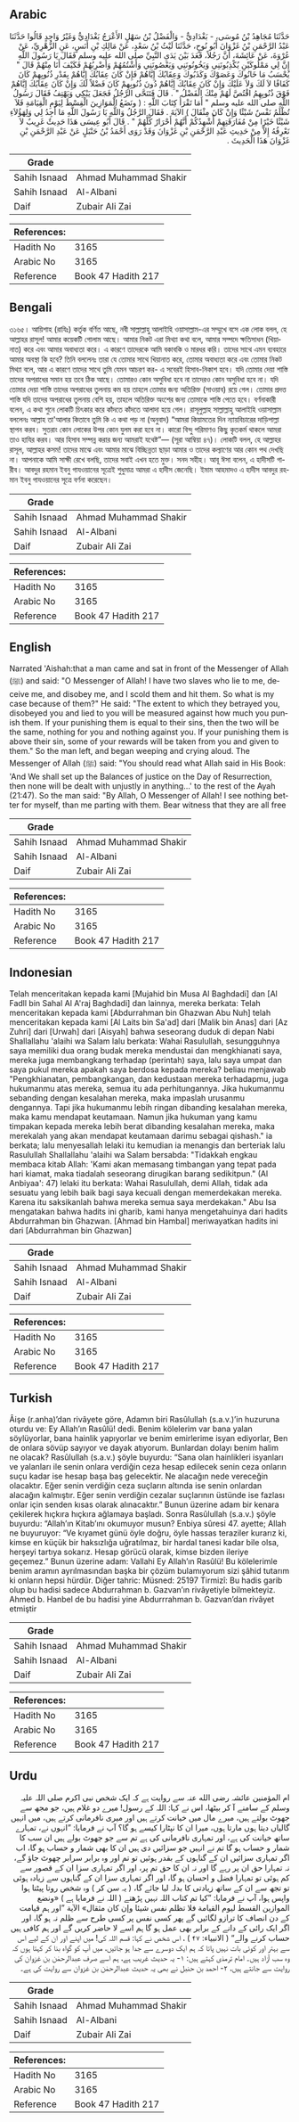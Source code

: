 ## Arabic


<div dir="rtl" lang="ar" style={{fontSize:'larger',backgroundColor:'#f8f9fa',padding:20}}>
حَدَّثَنَا مُجَاهِدُ بْنُ مُوسَى، - بَغْدَادِيٌّ - وَالْفَضْلُ بْنُ سَهْلٍ الأَعْرَجُ بَغْدَادِيٌّ وَغَيْرُ وَاحِدٍ قَالُوا حَدَّثَنَا عَبْدُ الرَّحْمَنِ بْنُ غَزْوَانَ أَبُو نُوحٍ، حَدَّثَنَا لَيْثُ بْنُ سَعْدٍ، عَنْ مَالِكِ بْنِ أَنَسٍ، عَنِ الزُّهْرِيِّ، عَنْ عُرْوَةَ، عَنْ عَائِشَةَ، أَنَّ رَجُلاً، قَعَدَ بَيْنَ يَدَىِ النَّبِيِّ صلى الله عليه وسلم فَقَالَ يَا رَسُولَ اللَّهِ إِنَّ لِي مَمْلُوكَيْنِ يُكْذِبُونَنِي وَيَخُونُونَنِي وَيَعْصُونَنِي وَأَشْتُمُهُمْ وَأَضْرِبُهُمْ فَكَيْفَ أَنَا مِنْهُمْ قَالَ ‏"‏ يُحْسَبُ مَا خَانُوكَ وَعَصَوْكَ وَكَذَبُوكَ وَعِقَابُكَ إِيَّاهُمْ فَإِنْ كَانَ عِقَابُكَ إِيَّاهُمْ بِقَدْرِ ذُنُوبِهِمْ كَانَ كَفَافًا لاَ لَكَ وَلاَ عَلَيْكَ وَإِنْ كَانَ عِقَابُكَ إِيَّاهُمْ دُونَ ذُنُوبِهِمْ كَانَ فَضْلاً لَكَ وَإِنْ كَانَ عِقَابُكَ إِيَّاهُمْ فَوْقَ ذُنُوبِهِمُ اقْتُصَّ لَهُمْ مِنْكَ الْفَضْلُ ‏"‏ ‏.‏ قَالَ فَتَنَحَّى الرَّجُلُ فَجَعَلَ يَبْكِي وَيَهْتِفُ فَقَالَ رَسُولُ اللَّهِ صلى الله عليه وسلم ‏"‏ أَمَا تَقْرَأُ كِتَابَ اللَّهِ ‏:‏ ‏(‏ ونَضَعُ الْمَوَازِينَ الْقِسْطَ لِيَوْمِ الْقِيَامَةِ فَلاَ تُظْلَمُ نَفْسٌ شَيْئًا وَإِنْ كَانَ مِثْقَالَ ‏)‏ الآيَةَ ‏.‏ فَقَالَ الرَّجُلُ وَاللَّهِ يَا رَسُولَ اللَّهِ مَا أَجِدُ لِي وَلِهَؤُلاَءِ شَيْئًا خَيْرًا مِنْ مُفَارَقَتِهِمْ أُشْهِدُكُمْ أَنَّهُمْ أَحْرَارٌ كُلَّهُمْ ‏"‏ ‏.‏ قَالَ أَبُو عِيسَى هَذَا حَدِيثٌ غَرِيبٌ لاَ نَعْرِفُهُ إِلاَّ مِنْ حَدِيثِ عَبْدِ الرَّحْمَنِ بْنِ غَزْوَانَ وَقَدْ رَوَى أَحْمَدُ بْنُ حَنْبَلٍ عَنْ عَبْدِ الرَّحْمَنِ بْنِ غَزْوَانَ هَذَا الْحَدِيثَ ‏.‏
</div>
<div style={{backgroundColor:'#f8f9fa',padding:20, marginBottom: 10}}><table> <thead> <tr> <th>Grade</th> <th></th> </tr> </thead> <tbody> <tr><td>Sahih Isnaad</td><td>Ahmad Muhammad Shakir</td></tr><tr><td>Sahih Isnaad</td><td>Al-Albani</td></tr><tr><td>Daif</td><td>Zubair Ali Zai</td></tr></tbody></table><table> <thead> <tr> <th>References:</th> <th></th> </tr> </thead> <tbody><tr><td>Hadith No</td><td>3165</td></tr><tr><td>Arabic No</td><td>3165</td></tr><tr><td>Reference</td><td>Book 47 Hadith 217</td></tr></tbody></table></div>

## Bengali


<div dir="ltr" lang="bn" style={{fontSize:'larger',backgroundColor:'#f8f9fa',padding:20}}>
৩১৬৫। আয়িশাহ (রাযিঃ) কর্তৃক বর্ণিত আছে, নবী সাল্লাল্লাহু আলাইহি ওয়াসাল্লাম-এর সম্মুখে বসে এক লোক বলল, হে আল্লাহর রাসূল! আমার কয়েকটি গোলাম আছে। আমার নিকট এরা মিথ্যা কথা বলে, আমার সম্পদে ক্ষতিসাধন (খিয়ানাত) করে এবং আমার অবাধ্যতা করে। এ কারণে তাদেরকে আমি বকাবকি ও মারধর করি। তাদের সাথে এমন ব্যবহারে আমার অবস্থা কি হবে? তিনি বললেনঃ তারা যে তোমার সাথে খিয়ানাত করে, তোমার অবাধ্যতা করে এবং তোমার নিকট মিথ্যা বলে, আর এ কারণে তাদের সাথে তুমি যেমন আচরণ কর- এ সবেরই হিসাব-নিকাশ হবে। যদি তোমার দেয়া শাস্তি তাদের অপরাধের সমান হয় তবে ঠিক আছে। তোমারও কোন অসুবিধা হবে না তাদেরও কোন অসুবিধা হবে না। যদি তোমার দেয়া শাস্তি তাদের অপরাধের তুলনায় কম হয় তাহলে তোমার জন্য অতিরিক্ত (সাওয়াব) রয়ে গেল। তোমার প্রদত্ত শাস্তি যদি তাদের অপরাধের তুলনায় বেশি হয়, তাহলে অতিরিক্ত অংশের জন্য তোমাকে শাস্তি পেতে হবে। বর্ণনাকারী বলেন, এ কথা শুনে লোকটি চিৎকার করে কাঁদতে কাঁদতে আলাদা হয়ে গেল। রাসূলুল্লাহ সাল্লাল্লাহু আলাইহি ওয়াসাল্লাম বললেনঃ আল্লাহ তা'আলার কিতাবে তুমি কি এ কথা পড় না (অনুবাদ) “আমরা কিয়ামতের দিন ন্যায়বিচারের দাড়িপাল্লা স্থাপন করব। সুতরাং কোন লোকের উপর কোন যুলম করা হবে না। কারো বিন্দু পরিমাণও কিছু কৃতকর্ম থাকলে আমরা তাও হাযির করব। আর হিসাব সম্পন্ন করার জন্য আমরাই যথেষ্ট”— (সূরা আম্বিয়া ৪৭)। লোকটি বলল, হে আল্লাহর রাসূল, আল্লাহর কসম! তাদের মাঝে এবং আমার মাঝে বিচ্ছিন্নতা ছাড়া আমার ও তাদের কল্যাণের আর কোন পথ দেখছি না। আপনাকে আমি সাক্ষী রেখে বলছি, তাদের সবাই এখন হতে মুক্ত। সনদ সহীহ। আবূ ঈসা বলেন, এ হাদীসটি গারীব। আবদুর রহমান ইবনু গাযওয়ানের সূত্রেই শুধুমাত্র আমরা এ হাদীস জেনেছি। ইমাম আহমাদও এ হাদীস আবদুর রহমান ইবনু গাযওয়ানের সূত্রে বর্ণনা করেছেন।
</div>
<div style={{backgroundColor:'#f8f9fa',padding:20, marginBottom: 10}}><table> <thead> <tr> <th>Grade</th> <th></th> </tr> </thead> <tbody> <tr><td>Sahih Isnaad</td><td>Ahmad Muhammad Shakir</td></tr><tr><td>Sahih Isnaad</td><td>Al-Albani</td></tr><tr><td>Daif</td><td>Zubair Ali Zai</td></tr></tbody></table><table> <thead> <tr> <th>References:</th> <th></th> </tr> </thead> <tbody><tr><td>Hadith No</td><td>3165</td></tr><tr><td>Arabic No</td><td>3165</td></tr><tr><td>Reference</td><td>Book 47 Hadith 217</td></tr></tbody></table></div>

## English


<div dir="ltr" lang="en" style={{fontSize:'larger',backgroundColor:'#f8f9fa',padding:20}}>
Narrated 'Aishah:that a man came and sat in front of the Messenger of Allah (ﷺ) and said: "O Messenger of Allah! I have two slaves who lie to me, deceive me, and disobey me, and I scold them and hit them. So what is my case because of them?" He said: "The extent to which they betrayed you, disobeyed you and lied to you will be measured against how much you punish them. If your punishing them is equal to their sins, then the two will be the same, nothing for you and nothing against you. If your punishing them is above their sin, some of your rewards will be taken from you and given to them." So the man left, and began weeping and crying aloud. The Messenger of Allah (ﷺ) said: "You should read what Allah said in His Book: 'And We shall set up the Balances of justice on the Day of Resurrection, then none will be dealt with unjustly in anything...' to the rest of the Ayah (21:47). So the man said: "By Allah, O Messenger of Allah! I see nothing better for myself, than me parting with them. Bear witness that they are all free
</div>
<div style={{backgroundColor:'#f8f9fa',padding:20, marginBottom: 10}}><table> <thead> <tr> <th>Grade</th> <th></th> </tr> </thead> <tbody> <tr><td>Sahih Isnaad</td><td>Ahmad Muhammad Shakir</td></tr><tr><td>Sahih Isnaad</td><td>Al-Albani</td></tr><tr><td>Daif</td><td>Zubair Ali Zai</td></tr></tbody></table><table> <thead> <tr> <th>References:</th> <th></th> </tr> </thead> <tbody><tr><td>Hadith No</td><td>3165</td></tr><tr><td>Arabic No</td><td>3165</td></tr><tr><td>Reference</td><td>Book 47 Hadith 217</td></tr></tbody></table></div>

## Indonesian


<div dir="ltr" lang="id" style={{fontSize:'larger',backgroundColor:'#f8f9fa',padding:20}}>
Telah menceritakan kepada kami [Mujahid bin Musa Al Baghdadi] dan [Al Fadll bin Sahal Al A'raj Baghdadi] dan lainnya, mereka berkata: Telah menceritakan kepada kami [Abdurrahman bin Ghazwan Abu Nuh] telah menceritakan kepada kami [Al Laits bin Sa'ad] dari [Malik bin Anas] dari [Az Zuhri] dari [Urwah] dari [Aisyah] bahwa seseorang duduk di depan Nabi Shallallahu 'alaihi wa Salam lalu berkata: Wahai Rasulullah, sesungguhnya saya memiliki dua orang budak mereka mendustai dan mengkhianati saya, mereka juga membangkang terhadap (perintah) saya, lalu saya umpat dan saya pukul mereka apakah saya berdosa kepada mereka? beliau menjawab "Pengkhianatan, pembangkangan, dan kedustaan mereka terhadapmu, juga hukumanmu atas mereka, semua itu ada perhitungannya. Jika hukumanmu sebanding dengan kesalahan mereka, maka impaslah urusanmu dengannya. Tapi jika hukumanmu lebih ringan dibanding kesalahan mereka, maka kamu mendapat keutamaan. Namun jika hukuman yang kamu timpakan kepada mereka lebih berat dibanding kesalahan mereka, maka merekalah yang akan mendapat keutamaan darimu sebagai qishash." ia berkata; lalu menyesallah lelaki itu kemudian ia menangis dan berteriak lalu Rasulullah Shallallahu 'alaihi wa Salam bersabda: "Tidakkah engkau membaca kitab Allah: 'Kami akan memasang timbangan yang tepat pada hari kiamat, maka tiadalah seseorang dirugikan barang sedikitpun." (Al Anbiyaa': 47) lelaki itu berkata: Wahai Rasulullah, demi Allah, tidak ada sesuatu yang lebih baik bagi saya kecuali dengan memerdekakan mereka. Karena itu saksikanlah bahwa mereka semua saya merdekakan." Abu Isa mengatakan bahwa hadits ini gharib, kami hanya mengetahuinya dari hadits Abdurrahman bin Ghazwan. [Ahmad bin Hambal] meriwayatkan hadits ini dari [Abdurrahman bin Ghazwan]
</div>
<div style={{backgroundColor:'#f8f9fa',padding:20, marginBottom: 10}}><table> <thead> <tr> <th>Grade</th> <th></th> </tr> </thead> <tbody> <tr><td>Sahih Isnaad</td><td>Ahmad Muhammad Shakir</td></tr><tr><td>Sahih Isnaad</td><td>Al-Albani</td></tr><tr><td>Daif</td><td>Zubair Ali Zai</td></tr></tbody></table><table> <thead> <tr> <th>References:</th> <th></th> </tr> </thead> <tbody><tr><td>Hadith No</td><td>3165</td></tr><tr><td>Arabic No</td><td>3165</td></tr><tr><td>Reference</td><td>Book 47 Hadith 217</td></tr></tbody></table></div>

## Turkish


<div dir="ltr" lang="tr" style={{fontSize:'larger',backgroundColor:'#f8f9fa',padding:20}}>
Âişe (r.anha)’dan rivâyete göre, Adamın biri Rasûlullah (s.a.v.)’in huzuruna oturdu ve: Ey Allah’ın Rasûlü! dedi. Benim kölelerim var bana yalan söylüyorlar, bana hainlik yapıyorlar ve benim emirlerime isyan ediyorlar, Ben de onlara sövüp sayıyor ve dayak atıyorum. Bunlardan dolayı benim halim ne olacak? Rasûlullah (s.a.v.) şöyle buyurdu: “Sana olan hainlikleri isyanları ve yalanları ile senin onlara verdiğin ceza hesap edilecek senin ceza onların suçu kadar ise hesap başa baş gelecektir. Ne alacağın nede vereceğin olacaktır. Eğer senin verdiğin ceza suçların altında ise senin onlardan alacağın kalmıştır. Eğer senin verdiğin cezalar suçlarının üstünde ise fazlası onlar için senden kısas olarak alınacaktır.” Bunun üzerine adam bir kenara çekilerek hıçkıra hıçkıra ağlamaya başladı. Sonra Rasûlullah (s.a.v.) şöyle buyurdu: “Allah’ın Kitab’ını okumuyor musun? Enbiya sûresi 47. ayette; Allah ne buyuruyor: “Ve kıyamet günü öyle doğru, öyle hassas teraziler kurarız ki, kimse en küçük bir haksızlığa uğratılmaz, bir hardal tanesi kadar bile olsa, herşeyi tartıya sokarız. Hesap görücü olarak, kimse bizden ileriye geçemez.” Bunun üzerine adam: Vallahi Ey Allah’ın Rasûlü! Bu kölelerimle benim aramın ayrılmasından başka bir çözüm bulamıyorum sizi şâhid tutarım ki onların hepsi hürdür. Diğer tahric: Müsned: 25197 Tirmizî: Bu hadis garib olup bu hadisi sadece Abdurrahman b. Gazvan’ın rivâyetiyle bilmekteyiz. Ahmed b. Hanbel de bu hadisi yine Abdurrrahman b. Gazvan’dan rivâyet etmiştir
</div>
<div style={{backgroundColor:'#f8f9fa',padding:20, marginBottom: 10}}><table> <thead> <tr> <th>Grade</th> <th></th> </tr> </thead> <tbody> <tr><td>Sahih Isnaad</td><td>Ahmad Muhammad Shakir</td></tr><tr><td>Sahih Isnaad</td><td>Al-Albani</td></tr><tr><td>Daif</td><td>Zubair Ali Zai</td></tr></tbody></table><table> <thead> <tr> <th>References:</th> <th></th> </tr> </thead> <tbody><tr><td>Hadith No</td><td>3165</td></tr><tr><td>Arabic No</td><td>3165</td></tr><tr><td>Reference</td><td>Book 47 Hadith 217</td></tr></tbody></table></div>

## Urdu


<div dir="rtl" lang="ur" style={{fontSize:'larger',backgroundColor:'#f8f9fa',padding:20}}>
ام المؤمنین عائشہ رضی الله عنہ سے روایت ہے کہ ایک شخص نبی اکرم صلی اللہ علیہ وسلم کے سامنے آ کر بیٹھا، اس نے کہا: اللہ کے رسول! میرے دو غلام ہیں، جو مجھ سے جھوٹ بولتے ہیں، میرے مال میں خیانت کرتے ہیں اور میری نافرمانی کرتے ہیں، میں انہیں گالیاں دیتا ہوں مارتا ہوں، میرا ان کا نپٹارا کیسے ہو گا؟ آپ نے فرمایا: ”انہوں نے، تمہارے ساتھ خیانت کی ہے، اور تمہاری نافرمانی کی ہے تم سے جو جھوٹ بولے ہیں ان سب کا شمار و حساب ہو گا تم نے انہیں جو سزائیں دی ہیں ان کا بھی شمار و حساب ہو گا، اب اگر تمہاری سزائیں ان کے گناہوں کے بقدر ہوئیں تو تم اور وہ برابر سرابر چھوٹ جاؤ گے، نہ تمہارا حق ان پر رہے گا اور نہ ان کا حق تم پر، اور اگر تمہاری سزا ان کے قصور سے کم ہوئی تو تمہارا فضل و احسان ہو گا، اور اگر تمہاری سزا ان کے گناہوں سے زیادہ ہوئی تو تجھ سے ان کے ساتھ زیادتی کا بدلہ لیا جائے گا، ( یہ سن کر ) وہ شخص روتا پیٹتا ہوا واپس ہوا، آپ نے فرمایا: ”کیا تم کتاب اللہ نہیں پڑھتے ( اللہ نے فرمایا ہے ) «ونضع الموازين القسط ليوم القيامة فلا تظلم نفس شيئا وإن كان مثقال» الآية ”اور ہم قیامت کے دن انصاف کا ترازو لگائیں گے پھر کسی نفس پر کسی طرح سے ظلم نہ ہو گا، اور اگر ایک رائی کے دانے کے برابر بھی عمل ہو گا ہم اسے لا حاضر کریں گے اور ہم کافی ہیں حساب کرنے والے“ ( الانبیاء: ۴۷ ) ، اس شخص نے کہا: قسم اللہ کی! میں اپنے اور ان کے لیے اس سے بہتر اور کوئی بات نہیں پاتا کہ ہم ایک دوسرے سے جدا ہو جائیں، میں آپ کو گواہ بنا کر کہتا ہوں کہ وہ سب آزاد ہیں۔ امام ترمذی کہتے ہیں: ۱- یہ حدیث غریب ہے، ہم اسے صرف عبدالرحمٰن بن غزوان کی روایت سے جانتے ہیں، ۲- احمد بن حنبل نے بھی یہ حدیث عبدالرحمٰن بن غزوان سے روایت کی ہے۔
</div>
<div style={{backgroundColor:'#f8f9fa',padding:20, marginBottom: 10}}><table> <thead> <tr> <th>Grade</th> <th></th> </tr> </thead> <tbody> <tr><td>Sahih Isnaad</td><td>Ahmad Muhammad Shakir</td></tr><tr><td>Sahih Isnaad</td><td>Al-Albani</td></tr><tr><td>Daif</td><td>Zubair Ali Zai</td></tr></tbody></table><table> <thead> <tr> <th>References:</th> <th></th> </tr> </thead> <tbody><tr><td>Hadith No</td><td>3165</td></tr><tr><td>Arabic No</td><td>3165</td></tr><tr><td>Reference</td><td>Book 47 Hadith 217</td></tr></tbody></table></div>